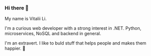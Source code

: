 ### Hi there 👋

My name is Vitalii Li. 

I'm a curious web developer with a strong interest in .NET. Python, microservices, NoSQL and backend in general.

I'm an extravert. I like to buld stuff that helps people and makes them happier. 🙂

<!--
**leevg/leevg** is a ✨ _special_ ✨ repository because its `README.md` (this file) appears on your GitHub profile.

Here are some ideas to get you started:

- 🔭 I’m currently working on ...
- 🌱 I’m currently learning ...
- 👯 I’m looking to collaborate on ...
- 🤔 I’m looking for help with ...
- 💬 Ask me about ...
- 📫 How to reach me: ...
- 😄 Pronouns: ...
- ⚡ Fun fact: ...
-->
